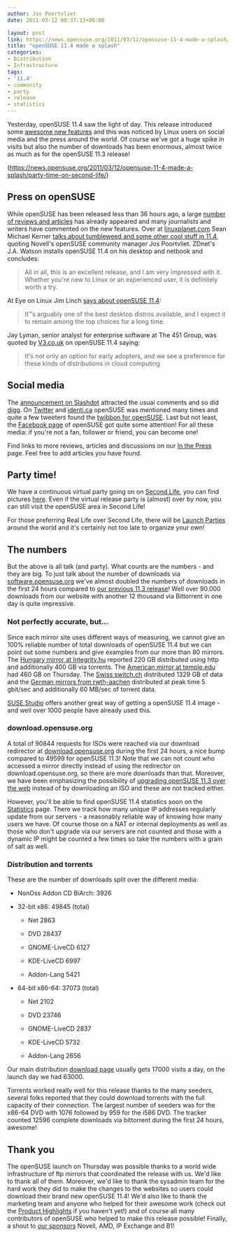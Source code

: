 ```yaml
---
author: Jos Poortvliet
date: 2011-03-12 00:37:13+00:00

layout: post
link: https://news.opensuse.org/2011/03/12/opensuse-11-4-made-a-splash/
title: "openSUSE 11.4 made a splash"
categories:
- Distribution
- Infrastructure
tags:
- '11.4'
- community
- party
- release
- statistics
---
```

Yesterday, openSUSE 11.4 saw the light of day. This release introduced some [awesome new features](http://en.opensuse.org/Product_highlights) and this was noticed by Linux users on social media and the press around the world. Of course we've got a huge spike in visits but also the number of downloads has been enormous, almost twice as much as for the openSUSE 11.3 release!<!-- more -->

(https://news.opensuse.org/2011/03/12/opensuse-11-4-made-a-splash/party-time-on-second-life/)


## Press on openSUSE


While openSUSE has been released less than 36 hours ago, a large [number of reviews and articles](http://en.opensuse.org/In_the_press) has already appeared and many journalists and writers have commented on the new features. Over at [linuxplanet.com](http://www.linuxplanet.com) Sean Michael Kerner [talks about tumbleweed and some other cool stuff in 11.4](http://www.linuxplanet.com/linuxplanet/newss/7316/1/), quoting Novell's openSUSE community manager Jos Poortvliet. ZDnet's J.A. Watson installs openSUSE 11.4 on his desktop and netbook and concludes:


<blockquote>All in all, this is an excellent release, and I am very impressed with it. Whether you're new to Linux or an experienced user, it is definitely worth a try.</blockquote>


At Eye on Linux Jim Linch [says about openSUSE 11.4](http://eyeonlinux.com/2011/03/10/quick-look-opensuse-11-4/):


<blockquote>It™s arguably one of the best desktop distros available, and I expect it to remain among the top choices for a long time.</blockquote>


Jay Lyman, senior analyst for enterprise software at The 451 Group, was quoted by [V3.co.uk](http://www.v3.co.uk/) on openSUSE 11.4 saying:


<blockquote>It's not only an option for early adopters, and we see a preference for these kinds of distributions in cloud computing</blockquote>




## Social media


The [announcement on Slashdot](http://linux.slashdot.org/story/11/03/10/2210209/OpenSUSE-114-Released) attracted the usual comments and so did [digg](http://digg.com/news/technology/opensuse_11_4_release). On [Twitter](http://twitter.com/#!/search/opensuse) and [identi.ca](http://identi.ca/search/notice?q=%23opensuse&search=Search) openSUSE was mentioned many times and quite a few tweeters found the [twibbon for openSUSE](http://twibbon.com/cause/openSUSE-Users/). Last but not least, the [Facebook page](http://www.facebook.com/#!/pages/openSUSE/45393742283) of openSUSE got quite some attention! For all these media: if you're not a fan, follower or friend, you can become one!

Find links to more reviews, articles and discussions on our [In the Press](http://en.opensuse.org/In_the_press) page. Feel free to add articles you have found.


## Party time!


We have a continuous virtual party going on on [Second Life](http://lizards.opensuse.org/2011/02/03/join-us-for-the-first-virtual-launch-party-opensuse-11-4/), you can find pictures [here](http://picasaweb.google.com/friedmann.bruno/VirtualLaunchPartyMarch10th?feat=directlink). Even if the virtual release party is (almost) over by now, you can still visit the openSUSE area in Second Life!

For those preferring Real Life over Second Life, there will be [Launch Parties](http://en.opensuse.org/openSUSE:Launch_parties_11.4) around the world and it's certainly not too late to organize your own!


## The numbers


But the above is all talk (and party). What counts are the numbers - and they are big. To just talk about the number of downloads via [software.opensuse.org](http://software.opensuse.org/114/en) we've almost doubled the numbers of downloads in the first 24 hours compared to [our previous 11.3 release](https://news.opensuse.org/2010/07/16/opensuse-11-3-launch-information/)! Well over 90.000 downloads from our website with another 12 thousand via Bittorrent in one day is quite impressive.


### Not perfectly accurate, but...


Since each mirror site uses different ways of measuring, we cannot give an 100% reliable number of total downloads of openSUSE  11.4 but we can point out some numbers and give examples from our more than 80 mirrors. The [Hungary mirror at Integrity.hu](roxen.integrity.hu) reported 220 GB distributed using http and additionally 400 GB via torrents. The [American mirror at temple.edu](mirror.cst.temple.edu) had 460 GB on Thursday. The [Swiss switch.ch](mirror.switch.ch) distributed 1329 GB of data and the [German mirrors from rwth-aachen](rwth-aachen.de) distributed at peak time 5 gbit/sec and additionally 60 MB/sec of torrent data.

[SUSE Studio](http://susestudio.com) offers another great way of getting a openSUSE 11.4 image - and well over 1000 people have already used this.


### download.opensuse.org


A total of 90844 requests for ISOs were reached via our download redirector at [download.opensuse.org](http://download.opensuse.org/) during the first 24 hours, a nice bump compared to 49599 for openSUSE 11.3! Note that we can not count who accessed a mirror directly instead of using the redirector on download.opensuse.org, so there are more downloads than that. Moreover, we have been emphasizing the possibility of [upgrading openSUSE 11.3 over the web](http://upgrade.opensuse.org) instead of by downloading an ISO and these are not tracked either.

However, you'll be able to find openSUSE 11.4 statistics soon on the [Statistics](http://en.opensuse.org/Statistics) page. There we track how many unique IP addresses regularly update from our servers - a reasonably reliable way of knowing how many users we have. Of course those on a NAT or internal deployments as well as those who don't upgrade via our servers are not counted and those with a dynamic IP might be counted a few times so take the numbers with a grain of salt as well.


### Distribution and torrents


These are the number of downloads split over the different media:



	
  * NonOss Addon CD BiArch:  3926

	
  * 32-bit x86: 49845 (total)

	
    * Net 2863

	
    * DVD 28437

	
    * GNOME-LiveCD 6127

	
    * KDE-LiveCD 6997

	
    * Addon-Lang 5421




	
  * 64-bit x86-64: 37073 (total)

	
    * Net 2102

	
    * DVD 23746

	
    * GNOME-LiveCD 2837

	
    * KDE-LiveCD 5732

	
    * Addon-Lang  2656





Our main distribution [download page](http://software.opensuse.org/) usually gets 17000 visits a day, on the launch day we had 63000.

Torrents worked really well for this release thanks to the many seeders, several folks reported that they could download torrents  with the full capacity of their connection. The largest number of  seeders was for the x86-64 DVD with 1076 followed by 959 for the i586  DVD. The tracker counted 12596 complete downloads via bittorrent during the first 24 hours, awesome!


## Thank you


The openSUSE launch on Thursday was possible thanks to a world wide infrastructure of ftp mirrors that coordinated the release with us. We'd  like to thank all of them. Moreover, we'd like to thank the sysadmin team for the hard work they did to make the changes to the websites so users could download their brand new openSUSE 11.4! We'd also like to thank the marketing team and anyone who helped for their awesome work (check out the [Product Highlights](http://en.opensuse.org/Product_highlights) if you haven't yet!) and of course all many contributors of openSUSE who helped to make this release possible! Finally, a shout to [our sponsors](http://en.opensuse.org/Sponsors) Novell, AMD, IP Exchange and B1!		
